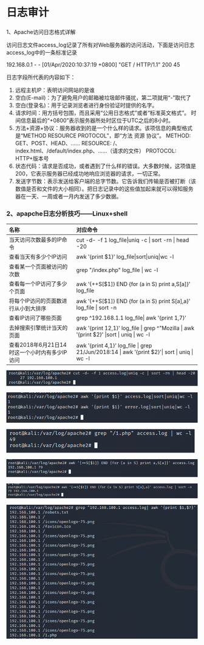 # 日志审计

### 
1、Apache访问日志格式详解   

访问日志文件access\_log记录了所有对Web服务器的访问活动，下面是访问日志access\_log中的一条标准记录

192.168.0.1 - - \[01/Apr/2020:10:37:19 +0800\] "GET / HTTP/1.1" 200 45

日志字段所代表的内容如下：

1. 远程主机IP：表明访问网站的是谁 
2. 空白\(E-mail\)：为了避免用户的邮箱被垃圾邮件骚扰，第二项就用“-”取代了
3. 空白\(登录名\)：用于记录浏览者进行身份验证时提供的名字。
4. 请求时间：用方括号包围，而且采用“公用日志格式”或者“标准英文格式”。 时间信息最后的“+0800”表示服务器所处时区位于UTC之后的8小时。
5. 方法+资源+协议：服务器收到的是一个什么样的请求。该项信息的典型格式是“METHOD RESOURCE PROTOCOL”，即“方法 资源 协议”。  METHOD: GET、POST、HEAD、…… RESOURCE: /、index.html、/default/index.php、……（请求的文件）  PROTOCOL: HTTP+版本号
6. 状态代码：请求是否成功，或者遇到了什么样的错误。大多数时候，这项值是200，它表示服务器已经成功地响应浏览器的请求，一切正常。
7. 发送字节数：表示发送给客户端的总字节数。它告诉我们传输是否被打断（该数值是否和文件的大小相同）。把日志记录中的这些值加起来就可以得知服务器在一天、一周或者一月内发送了多少数据。

### 2、apapche日志分析技巧——Linux+shell

| 名称 | 对应命令 |
| :--- | :--- |
| 当天访问次数最多的IP命令 | cut -d- -f 1 log\_file\|uniq -c \| sort -rn \| head -20 |
| 查看当天有多少个IP访问 | awk '{print $1}' log\_file\|sort\|uniq\|wc -l |
| 查看某一个页面被访问的次数 | grep "/index.php" log\_file \| wc -l |
| 查看每一个IP访问了多少个页面 | awk '{++S\[$1\]} END {for \(a in S\) print a,S\[a\]}' log\_file |
| 将每个IP访问的页面数进行从小到大排序 | awk '{++S\[$1\]} END {for \(a in S\) print S\[a\],a}' log\_file \| sort -n |
| 查看IP访问了哪些页面 | grep ^192.168.1.1 log\_file\| awk '{print $1,$7}' |
| 去掉搜索引擎统计当天的页面 | awk '{print $12,$1}' log\_file \| grep ^\"Mozilla \| awk '{print $2}' \|sort \| uniq \| wc -l |
| 查看2018年6月21日14时这一个小时内有多少IP访问 | awk '{print $4,$1}' log\_file \| grep 21/Jun/2018:14 \| awk '{print $2}'\| sort \| uniq \| wc -l |

![&#x5F53;&#x5929;&#x8BBF;&#x95EE;&#x6B21;&#x6570;&#x6700;&#x591A;&#x7684;IP](../../.gitbook/assets/image%20%28102%29.png)

![&#x67E5;&#x770B;&#x5F53;&#x5929;&#x6709;&#x591A;&#x5C11;&#x4E2A;IP&#x8BBF;&#x95EE;](../../.gitbook/assets/image%20%28101%29.png)

![&#x67E5;&#x770B;&#x67D0;&#x4E00;&#x4E2A;&#x9875;&#x9762;&#x88AB;&#x8BBF;&#x95EE;&#x7684;&#x6B21;&#x6570;](../../.gitbook/assets/image%20%2896%29.png)

![&#x67E5;&#x770B;&#x6BCF;&#x4E00;&#x4E2A;IP&#x8BBF;&#x95EE;&#x4E86;&#x591A;&#x5C11;&#x4E2A;&#x9875;&#x9762;](../../.gitbook/assets/image%20%2894%29.png)

![&#x5C06;&#x6BCF;&#x4E2A;IP&#x8BBF;&#x95EE;&#x7684;&#x9875;&#x9762;&#x6570;&#x8FDB;&#x884C;&#x4ECE;&#x5C0F;&#x5230;&#x5927;&#x6392;&#x5E8F;](../../.gitbook/assets/image%20%2893%29.png)

![&#x67E5;&#x770B; IP&#x8BBF;&#x95EE;&#x4E86;&#x54EA;&#x4E9B;&#x9875;&#x9762;](../../.gitbook/assets/image%20%2899%29.png)

